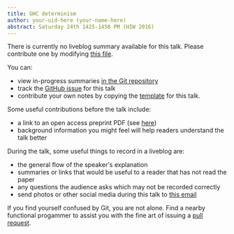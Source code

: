 ```yaml
---
title: GHC determinism
author: your-uid-here (your-name-here)
abstract: Saturday 24th 1425-1450 PM (HIW 2016)
---
```


There is currently no liveblog summary available for this talk. Please contribute one by modifying [this file](https://github.com/ocamllabs/icfp2016-blog/blob/master/HIW/ghc-determinism.md).

You can:
* view in-progress summaries [in the Git repository](https://github.com/ocamllabs/icfp2016-blog/tree/master/HIW/ghc-determinism/)
* track the [GitHub issue](https://github.com/ocamllabs/icfp2016-blog/issues/191) for this talk
* contribute your own notes by copying the [template](ghc-determinism/template.md) for this talk.

Some useful contributions before the talk include:
* a link to an open access preprint PDF (see [here](https://github.com/gasche/icfp2016-papers))
* background information you might feel will help readers understand the talk better

During the talk, some useful things to record in a liveblog are:
* the general flow of the speaker's explanation
* summaries or links that would be useful to a reader that has not read the paper
* any questions the audience asks which may not be recorded correctly
* send photos or other social media during this talk to [this email](mailto:icfp16.photos@gmail.com?subject=HIW:ghc-determinism)

If you find yourself confused by Git, you are not alone. Find a nearby functional progammer
to assist you with the fine art of issuing a [pull request](https://help.github.com/articles/about-pull-requests/).

